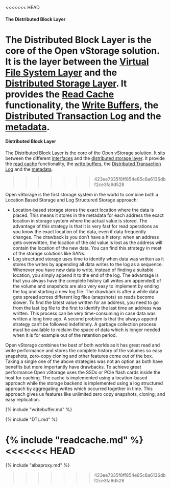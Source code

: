 
<<<<<<< HEAD
#### The Distributed Block Layer

The Distributed Block Layer is the core of the Open vStorage solution. It is the layer between the [Virtual File System Layer](../VirtualFileSystem/README.md) and the [Distributed Storage Layer](../ALBA/README.md). It provides the [Read Cache](#readcache) functionality, the [Write Buffers](#writebuffer), the [Distributed Transaction Log](#DTL) and the [metadata](#metadata).
=======
#### Distributed Block Layer

The Distributed Block Layer is the core of the Open vStorage solution. It sits between the different [interfaces](../Interfaces/README.md) and the [distributed storage layer](../ALBA/README.md). It provide the [read cache](#readcache) functionality, the [write buffers](#writebuffer), the [Distributed Transaction Log](#DTL) and the [metadata](#metadata).
>>>>>>> 423ee7335f8ff854e85c8a6136dbf2ce3fa9d528

Open vStorage is the first storage system in the world to combine both a Location Based Storage and Log Structured Storage approach:

* Location-based storage stores the exact location where the data is placed. This means it stores in the metadata for each address the exact location in storage system where the actual value is stored. The advantage of this strategy is that it is very fast for read operations as you know the exact location of the data, even if data frequently changes. The drawback is you don’t have a history: when an address gets overwritten, the location of the old value is lost as the address will contain the location of the new data. You can find this strategy in most of the storage solutions like SANs.
* Log structured storage uses time to identify when data was written as it stores the writes by appending all data writes to the log as a sequence. Whenever you have new data to write, instead of finding a suitable location, you simply append it to the end of the log. The advantage is that you always have the complete history (all writes are appended) of the volume and snapshots are also very easy to implement by ending the log and starting a new log file. The drawback is after a while data gets spread across different log files (snapshots) so reads become slower. To find the latest value written for an address, you need to go from the last log file to the first to identify the last time an address was written. This process can be very time-consuming in case data was written a long time ago. A second problem is that the always append strategy can’t be followed indefinitely. A garbage collection process must be available to reclaim the space of data which is longer needed when it is for example out of the retention period.

Open vStorage combines the best of both worlds as it has great read and write performance and stores the complete history of the volumes so easy snapshots, zero-copy cloning and other features come out of the box. Taking a single one of the above strategies was not an option as both have benefits but more importantly have drawbacks.  To achieve great performance Open vStorage uses the SSDs or PCIe flash cards inside the host for caching. The cache is implemented using a location-based approach while the storage backend is implemented using a log structured approach by aggregating writes which occurred together in time. This approach gives us features like unlimited zero copy snapshots, cloning, and easy replication.

{% include "writebuffer.md" %}

{% include "DTL.md" %}

{% include "readcache.md" %}
<<<<<<< HEAD
=======

{% include "albaproxy.md" %}

>>>>>>> 423ee7335f8ff854e85c8a6136dbf2ce3fa9d528
